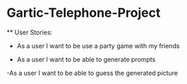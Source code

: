 # Gartic-Telephone-Project

** User Stories:

- As a user I want to be use a party game with my friends

- As a user I want to be able to generate prompts

-As a user I want to be able to guess the generated picture
